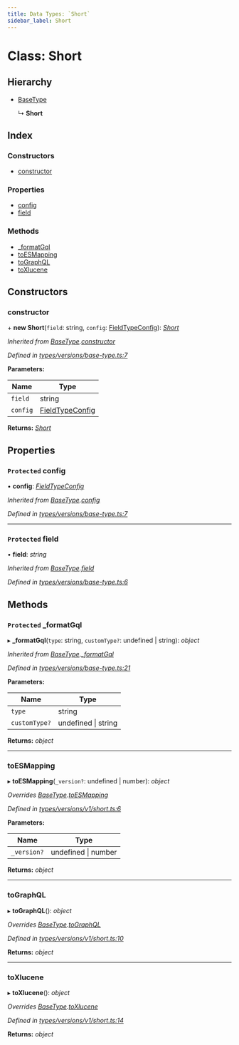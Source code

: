 ```yaml
---
title: Data Types: `Short`
sidebar_label: Short
---
```


# Class: Short

## Hierarchy

* [BaseType](basetype.md)

  ↳ **Short**

## Index

### Constructors

* [constructor](short.md#constructor)

### Properties

* [config](short.md#protected-config)
* [field](short.md#protected-field)

### Methods

* [_formatGql](short.md#protected-_formatgql)
* [toESMapping](short.md#toesmapping)
* [toGraphQL](short.md#tographql)
* [toXlucene](short.md#toxlucene)

## Constructors

###  constructor

\+ **new Short**(`field`: string, `config`: [FieldTypeConfig](../overview.md#fieldtypeconfig)): *[Short](short.md)*

*Inherited from [BaseType](basetype.md).[constructor](basetype.md#constructor)*

*Defined in [types/versions/base-type.ts:7](https://github.com/terascope/teraslice/blob/d8feecc03/packages/data-types/src/types/versions/base-type.ts#L7)*

**Parameters:**

Name | Type |
------ | ------ |
`field` | string |
`config` | [FieldTypeConfig](../overview.md#fieldtypeconfig) |

**Returns:** *[Short](short.md)*

## Properties

### `Protected` config

• **config**: *[FieldTypeConfig](../overview.md#fieldtypeconfig)*

*Inherited from [BaseType](basetype.md).[config](basetype.md#protected-config)*

*Defined in [types/versions/base-type.ts:7](https://github.com/terascope/teraslice/blob/d8feecc03/packages/data-types/src/types/versions/base-type.ts#L7)*

___

### `Protected` field

• **field**: *string*

*Inherited from [BaseType](basetype.md).[field](basetype.md#protected-field)*

*Defined in [types/versions/base-type.ts:6](https://github.com/terascope/teraslice/blob/d8feecc03/packages/data-types/src/types/versions/base-type.ts#L6)*

## Methods

### `Protected` _formatGql

▸ **_formatGql**(`type`: string, `customType?`: undefined | string): *object*

*Inherited from [BaseType](basetype.md).[_formatGql](basetype.md#protected-_formatgql)*

*Defined in [types/versions/base-type.ts:21](https://github.com/terascope/teraslice/blob/d8feecc03/packages/data-types/src/types/versions/base-type.ts#L21)*

**Parameters:**

Name | Type |
------ | ------ |
`type` | string |
`customType?` | undefined &#124; string |

**Returns:** *object*

___

###  toESMapping

▸ **toESMapping**(`_version?`: undefined | number): *object*

*Overrides [BaseType](basetype.md).[toESMapping](basetype.md#abstract-toesmapping)*

*Defined in [types/versions/v1/short.ts:6](https://github.com/terascope/teraslice/blob/d8feecc03/packages/data-types/src/types/versions/v1/short.ts#L6)*

**Parameters:**

Name | Type |
------ | ------ |
`_version?` | undefined &#124; number |

**Returns:** *object*

___

###  toGraphQL

▸ **toGraphQL**(): *object*

*Overrides [BaseType](basetype.md).[toGraphQL](basetype.md#abstract-tographql)*

*Defined in [types/versions/v1/short.ts:10](https://github.com/terascope/teraslice/blob/d8feecc03/packages/data-types/src/types/versions/v1/short.ts#L10)*

**Returns:** *object*

___

###  toXlucene

▸ **toXlucene**(): *object*

*Overrides [BaseType](basetype.md).[toXlucene](basetype.md#abstract-toxlucene)*

*Defined in [types/versions/v1/short.ts:14](https://github.com/terascope/teraslice/blob/d8feecc03/packages/data-types/src/types/versions/v1/short.ts#L14)*

**Returns:** *object*
